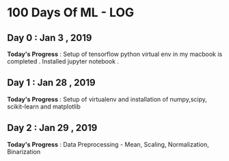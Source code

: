 # 100 Days Of ML - LOG

## Day 0 : Jan 3 , 2019
 
**Today's Progress** : Setup of tensorflow python virtual env in my macbook is completed . Installed jupyter notebook .


## Day 1 : Jan 28 , 2019
 
**Today's Progress** : Setup of virtualenv and installation of numpy,scipy, scikit-learn and matplotlib


## Day 2 : Jan 29 , 2019
 
**Today's Progress** : 
Data Preprocessing - Mean, Scaling, Normalization, Binarization
